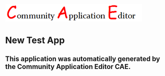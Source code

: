 ![CAE](https://github.com/cae-development/application-New-Test-App/blob/master/img/logo.png)  

New Test App
===================


This application was automatically generated by the Community Application Editor CAE.  
---------------
